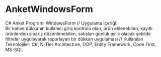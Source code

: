 # AnketWindowsForm
C# Anket Programı WindowsForm //
Uygulama İçeriği:	
Bir kahve dükkanın kullanıcı giriş kontrolü olan, ürün eklenebilen, kayıtlı ürünlerden sipariş düzenlenebilen, satışları günlük aylık olacak şekilde filtreler uygulayarak raporlayan bir dükkan uygulaması 
// Kullanılan Teknolojiler:	
C#, N-Tier Architecture, OOP, Entity Framework, Code First, MS-SQL

